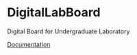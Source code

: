 # DigitalLabBoard
Digital Board for Undergraduate Laboratory  

[Documentation](PCB_Design/DigitalLabBoard.PDF)